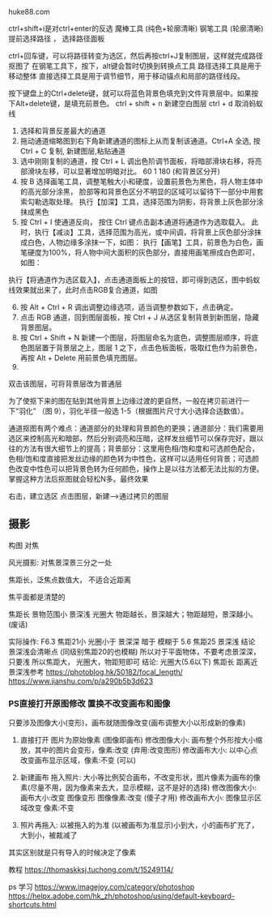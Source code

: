 
huke88.com

ctrl+shift+i是对ctrl+enter的反选
魔棒工具 (纯色+轮廓清晰)
钢笔工具 (轮廓清晰) 提前选择路径 ， 选择路径面板

ctrl+回车键，可以将路径转变为选区，然后再按ctrl+J复制图层，这样就完成路径抠图了
在钢笔工具下，按下，alt键会暂时切换到转换点工具
路径选择工具是用于移动整体
直接选择工具是用于调节细节，用于移动锚点和局部的路径线段。


按下键盘上的Ctrl+delete键，就可以将蓝色背景色填充到文件背景层中。如果按下Alt+delete键，是填充前景色。
ctrl + shift + n 新建空白图层 ctrl + d 取消蚂蚁线
1. 选择和背景反差最大的通道
2. 拖动通道缩略图到右下角新建通道的图标上从而复制该通道。Ctrl+A 全选, 按Ctrl + C 复制, 新建图层,粘贴通道
3. 选中刚刚复制的通道，按 Ctrl + L 调出色阶调节面板，将暗部滑块右移，将亮部滑块左移，可以显著增加明暗对比。 60  1  180 (和背景区分开)
4. 按 B 选择画笔工具，调整笔触大小和硬度，设置前景色为黑色，将人物主体中的高光部分涂黑，
脸部等和背景色区分不明显的区域可以留待下一部分中用套索勾勒选取处理。
执行【加深】工具，选择范围为阴影，将背景上灰色部分涂抹成黑色
5. 按 Ctrl + I 使通道反向，
按住 Ctrl 键点击副本通道将通道作为选取载入。
此时，执行【减淡】工具，选择范围为高光，或中间调，将背景上灰色部分涂抹成白色，人物边缘多涂抹一下，如图：
执行【画笔】工具，前景色为白色，画笔硬度为100%，将人物中间大面积的灰色部分，直接用画笔擦成白色即可，如图：

执行【将通道作为选区载入】，点击通道面板上的按钮，即可得到选区，图中蚂蚁线效果就出来了，此时点击RGB复合通道，如图

6. 按 Alt + Ctrl + R 调出调整边缘选项，适当调整参数如下，点击确定。
7. 点击 RGB 通道，回到图层面板，按 Ctrl + J 从选区复制背景到新图层，隐藏背景图层。
8. 按 Ctrl + Shift + N 新建一个图层，将图层命名为底色，调整图层顺序，将底色图层置于背景层之上，图层 1 之下，点击色板面板，吸取红色作为前景色，再按 Alt + Delete 用前景色填充图层。
9. 

双击该图层，可将背景层改为普通层

为了使抠下来的图在贴到其他背景上边缘过渡的更自然，一般在拷贝前进行一下“羽化”
（图 9），羽化半径一般选 1-5（根据图片尺寸大小选择合适数值）。



通道抠图有两个难点：通道部分的处理和背景颜色的更换；通道部分：我们需要用选区来控制高光和暗部，然后分别调亮和压暗，这样发丝细节可以保存完好，跟以往的方法有很大细节上的提高；背景部分：这里用色相/饱和度和可选颜色配合，色相/饱和度直接把发丝边缘的颜色转为中性色，这样可以适用任何背景；可选颜色改变中性色可以把背景色转为任何颜色，操作上是以往方法都无法比拟的方便。掌握这种方法后抠图就会轻松N多。最终效果

右击，建立选区
点击图层，新建-->通过拷贝的图层

## 摄影
构图
对焦

风光摄影: 对焦景深景三分之一处

焦距长，泛焦点数值大， 不适合近距离

焦平面都是清楚的

焦距长  景物范围小 景深浅 光圈大
物距越长，景深越大；物距越短，景深越小。(废话)

实际操作: F6.3 焦距21小 光圈小于 景深深 暗于 模糊于 5.6 焦距25 景深浅 结论 景深浅会清晰点 (同级别焦距20的也模糊)  所以对于平面物体，不要考虑景深深， 只要浅 所以焦距大， 光圈大，物距短即可
结论:
光圈大(5.6以下) 焦距长 距离近  景深浅参考
https://photoblog.hk/50182/focal_length/
https://www.jianshu.com/p/a290b5b3d623

### PS直接打开原图修改  置换不改变画布和图像
只要涉及图像大小(变形)，画布就随图像改变(画布调整大小以形成新的像素)
1. 直接打开  图片为原始像素 (图像即画布)
    修改图像大小: 画布整个外形按大小缩放，其中的图片会变形，像素:改变 (弃用:改变图形)
    修改画布大小: 以中心点改变画布显示区域，像素:不变 (可以)
    
2. 新建画布 拖入照片: 大小等比例契合画布，不改变形状，图片像素为画布的像素(尽量不用，因为像素来去大，显示模糊，这不是好的选择)
    修改图像大小: 画布大小:改变  图像变形 图像像素:改变 (傻子才用)
    修改画布大小: 图像显示区域改变  像素:不变
    
3. 照片再拖入: 以被拖入的为准 (以被画布为准显示)小到大，小的画布扩充了，大到小，被裁减了

其实区别就是只有导入的时候决定了像素

教程 https://thomaskksj.tuchong.com/t/15249114/

ps 学习
https://www.imagejoy.com/category/photoshop
https://helpx.adobe.com/hk_zh/photoshop/using/default-keyboard-shortcuts.html
<!--stackedit_data:
eyJoaXN0b3J5IjpbLTMwNDk2MTMzMywtMTAzMTU4NTQ3MywyMD
A3NDUxOTUwLDk4Mzk1Njg3NCwtMTUyNTc3MTE1NywxNzM2Njgw
MjE1LDM4ODM5ODAxMF19
-->